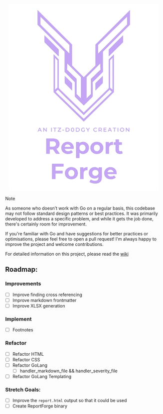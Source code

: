 <p align="center">
    <img src="engine/template/html/images/logo.png">
</p>

> [!Note]
> As someone who doesn’t work with Go on a regular basis, this codebase may not follow standard design patterns or best practices. 
> It was primarily developed to address a specific problem, and while it gets the job done, there's certainly room for improvement.
> 
> If you're familiar with Go and have suggestions for better practices or optimisations, please feel free to open a pull request! I'm always happy to improve the project and welcome contributions.

For detailed information on this project, please read the [wiki](https://github.com/itz-d0dgy-2nd/ReportForge/wiki)

## Roadmap:

### Improvements
- [ ] Improve finding cross referencing
- [ ] Improve markdown frontmatter
- [ ] Improve XLSX generation 

### Implement
- [ ] Footnotes

### Refactor
- [ ] Refactor HTML
- [ ] Refactor CSS
- [ ] Refactor GoLang
    - [ ] handler_markdown_file && handler_severity_file 
- [ ] Refactor GoLang Templating

### Stretch Goals:
- [ ] Improve the `report.html` output so that it could be used
- [ ] Create ReportForge binary
